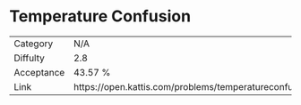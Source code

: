 # Temperature Confusion

<table>
    <tr>
        <td>Category</td>
        <td>N/A</td>
    </tr>
    <tr>
        <td>Diffulty</td>
        <td>2.8</td>
    </tr>
    <tr>
        <td>Acceptance</td>
        <td>43.57 %</td>
    </tr>
    <tr>
        <td>Link</td>
        <td>https://open.kattis.com/problems/temperatureconfusion</td>
    </tr>
</table>